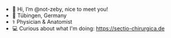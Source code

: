 - 👋 Hi, I’m @not-zeby, nice to meet you!
- 📍 Tübingen, Germany
- ⚕️ Physician & Anatomist
- 💻 Curious about what I'm doing: https://sectio-chirurgica.de

<!---
not-zeby/not-zeby is a ✨ special ✨ repository because its `README.md` (this file) appears on your GitHub profile.
You can click the Preview link to take a look at your changes.
--->
